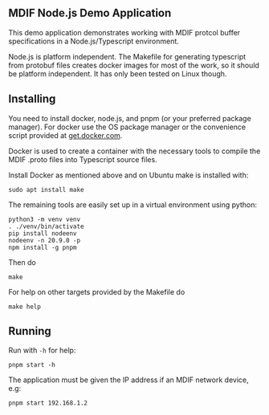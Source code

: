 <!-- ***************************************************************************
 *                                                                             *
 *                                                 ,,                          *
 *                                                       ,,,,,                 *
 *                                                           ,,,,,             *
 *           ,,,,,,,,,,,,,,,,,,,,,,,,,,,,                        ,,,,          *
 *          ,,,,,,,,,,,,,,,,,,,,,,,,,,,,,            ,,,,          ,,,,        *
 *          ,,,,,       ,,,,,      ,,,,,,                ,,,,        ,,,       *
 *          ,,,,,       ,,,,,      ,,,,,,                   ,,,        ,,,     *
 *          ,,,,,       ,,,,,      ,,,,,,       ,,,           ,,,        ,     *
 *          ,,,,,       ,,,,,      ,,,,,,           ,,,         ,,        ,    *
 *          ,,,,,       ,,,,,      ,,,,,,              ,,        ,,            *
 *          ,,,,,       ,,,,,      ,,,,,,                ,        ,            *
 *          ,,,,,       ,,,,,      ,,,,,,                 ,                    *
 *          ,,,,,       ,,,,,      ,,,,,,                                      *
 *          ,,,,,       ,,,,,      ,,,,,,                                      *
 *                                       ,,,,,,,,,,,,,,,,,,,,,,,,,,            *
 *                                       ,,,,,,,,,,,,,,,,,,,,,,,,,,,,          *
 *                                       ,,,,,                  ,,,,,,         *
 *                     ,                 ,,,,,                  ,,,,,,         *
 *             ,        ,,               ,,,,,                  ,,,,,,         *
 *    ,        ,,        ,,,             ,,,,,                  ,,,,,,         *
 *     ,        ,,,         ,,,          ,,,,,                  ,,,,,,         *
 *     ,,,       ,,,                     ,,,,,                  ,,,,,,         *
 *      ,,,        ,,,,                  ,,,,,                  ,,,,,,         *
 *        ,,,         ,,,,               ,,,,,                  ,,,,,,         *
 *         ,,,,,            ,,,,         ,,,,,,,,,,,,,,,,,,,,,,,,,,,,          *
 *            ,,,,                       ,,,,,,,,,,,,,,,,,,,,,,,,,,            *
 *               ,,,,,                                                         *
 *                    ,,,,,                                                    *
 *                                                                             *
 * Program/file : README.md                                                    *
 *                                                                             *
 * Description  : readme file with information on how to install tools and     *
 *              : build the Node.js demo application.                          *
 *                                                                             *
 * Copyright 2023 MyDefence A/S.                                               *
 *                                                                             *
 * Licensed under the Apache License, Version 2.0 (the "License");             *
 * you may not use this file except in compliance with the License.            *
 * You may obtain a copy of the License at                                     *
 *                                                                             *
 * http://www.apache.org/licenses/LICENSE-2.0                                  *
 *                                                                             *
 * Unless required by applicable law or agreed to in writing, software         *
 * distributed under the License is distributed on an "AS IS" BASIS,           *
 * WITHOUT WARRANTIES OR CONDITIONS OF ANY KIND, either express or implied.    *
 * See the License for the specific language governing permissions and         *
 * limitations under the License.                                              *
 *                                                                             *
 *                                                                             *
 *                                                                             *
 *************************************************************************** -->
## MDIF Node.js Demo Application

This demo application demonstrates working with MDIF protcol buffer
specifications in a Node.js/Typescript environment.

Node.js is platform independent. The Makefile for generating typescript from
protobuf files creates docker images for most of the work, so it should be
platform independent. It has only been tested on Linux though.

## Installing

You need to install docker, node.js, and pnpm (or your preferred package
manager). For docker use the OS package manager or the convenience script
provided at [get.docker.com](https://get.docker.com/).

Docker is used to create a container with the necessary tools to compile the
MDIF .proto files into Typescript source files.

Install Docker as mentioned above and on Ubuntu make is installed with:

    sudo apt install make


The remaining tools are easily set up in a virtual environment using python:

    python3 -m venv venv
    . ./venv/bin/activate
    pip install nodeenv
    nodeenv -n 20.9.0 -p
    npm install -g pnpm

Then do

    make

For help on other targets provided by the Makefile do

    make help

## Running

Run with `-h` for help:

    pnpm start -h

The application must be given the IP address if an MDIF network device, e.g:

    pnpm start 192.168.1.2
